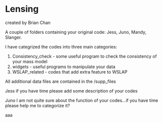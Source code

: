 # Lensing
created by Brian Chan

A couple of folders containing your original code: Jess, Juno, Mandy, Slanger.

I have categrized the codes into three main categories:

1. Consistency_check - some useful program to check the consistency of your mass model
2. widgets - useful programs to manipulate your data
3. WSLAP_related - codes that add extra feature to WSLAP

All additional data files are contained in the /supp_files

Jess if you have time please add some description of your codes

Juno I am not quite sure about the function of your codes...if you have time please help me to categorize it?

aaa
